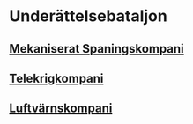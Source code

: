 # Underättelsebataljon

## [Mekaniserat Spaningskompani](/Kompanier/mekbrigspankomp.md)

## [Telekrigkompani](/Kompanier/mekbrigtkkomp.md)

## [Luftvärnskompani](/Kompanier/mekbriglvkomp.md)
